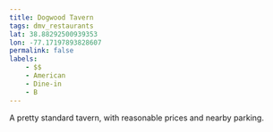 ```yaml
---
title: Dogwood Tavern
tags: dmv_restaurants
lat: 38.88292500939353
lon: -77.17197893828607
permalink: false
labels:
    - $$
    - American
    - Dine-in
    - B
---
```


A pretty standard tavern, with reasonable prices and nearby parking.
